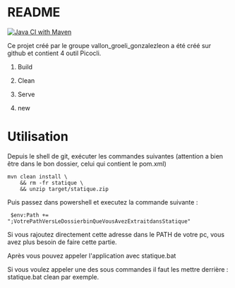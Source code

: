 # README

[![Java CI with Maven](https://github.com/gen-classroom/projet-vallon_groeli_gonzalezleon/actions/workflows/maven.yml/badge.svg)](https://github.com/gen-classroom/projet-vallon_groeli_gonzalezleon/actions/workflows/maven.yml)

Ce projet créé par le groupe vallon_groeli_gonzalezleon a été créé sur github et contient 4 outil Picocli.

1. Build

2. Clean

3. Serve 

4. new


# Utilisation
Depuis le shell de git, exécuter les commandes suivantes (attention a bien être dans le bon dossier, celui qui contient le pom.xml)
```
mvn clean install \
    && rm -fr statique \
    && unzip target/statique.zip
```
Puis passez dans powershell et executez la commande suivante : 
```
 $env:Path += ";VotrePathVersLeDossierbinQueVousAvezExtraitdansStatique"
 ```
 Si vous rajoutez directement cette adresse dans le PATH de votre pc, vous avez plus besoin de faire cette partie.

Après vous pouvez appeler l'application avec statique.bat

Si vous voulez appeler une des sous commandes il faut les mettre derrière : statique.bat clean par exemple.
